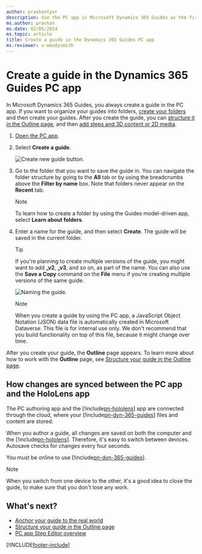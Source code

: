 ```yaml
---
author: prashantyvr
description: Use the PC app in Microsoft Dynamics 365 Guides as the first step in creating a guide. 
ms.author: prashan
ms.date: 02/05/2024
ms.topic: article
title: Create a guide in the Dynamics 365 Guides PC app
ms.reviewer: v-wendysmith
---
```


# Create a guide in the Dynamics 365 Guides PC app

In Microsoft Dynamics 365 Guides, you always create a guide in the PC app. If you want to organize your guides into folders, [create your folders](admin-create-folders.md) and then create your guides. After you create the guide, you can [structure it in the Outline page](structure-guide.md), and then [add steps and 3D content or 2D media](pc-app-step-editor-overview.md).

1. [Open the PC app](install-sign-in-pc-app.md).

2. Select **Create a guide**.

    ![Create new guide button.](media/create-guide-folders.PNG "Create new guide button")

3. Go to the folder that you want to save the guide in. You can navigate the folder structure by going to the **All** tab or by using the breadcrumbs above the **Filter by name** box. Note that folders never appear on the **Recent** tab. 

    > [!NOTE]
    > To learn how to create a folder by using the Guides model-driven app, select **Learn about folders**. 

4. Enter a name for the guide, and then select **Create**. The guide will be saved in the current folder. 

    > [!TIP]
    > If you're planning to create multiple versions of the guide, you might want to add **\_v2**, **\_v3**, and so on, as part of the name. You can also use the **Save a Copy** command on the **File** menu if you're creating multiple versions of the same guide.

    ![Naming the guide.](media/name-guide.PNG "Naming the guide")

    > [!NOTE]
    > When you create a guide by using the PC app, a JavaScript Object Notation (JSON) data file is automatically created in Microsoft Dataverse. This file is for internal use only. We don't recommend that you build functionality on top of this file, because it might change over time.

After you create your guide, the **Outline** page appears. To learn more about how to work with the **Outline** page, see [Structure your guide in the Outline page](structure-guide.md).

## How changes are synced between the PC app and the HoloLens app

The PC authoring app and the [!include[pn-hololens](../includes/pn-hololens.md)] app are connected through the cloud, where your [!include[pn-dyn-365-guides](../includes/pn-dyn-365-guides.md)] files and content are stored.

When you author a guide, all changes are saved on both the computer and the [!include[pn-hololens](../includes/pn-hololens.md)]. Therefore, it's easy to switch between devices. Autosave checks for changes every four seconds.

You must be online to use [!include[pn-dyn-365-guides](../includes/pn-dyn-365-guides.md)].

> [!NOTE]
> When you switch from one device to the other, it's a good idea to close the guide, to make sure that you don't lose any work.

## What's next?

- [Anchor your guide to the real world](anchor.md)
- [Structure your guide in the Outline page](structure-guide.md)
- [PC app Step Editor overview](pc-app-step-editor-overview.md)

[!INCLUDE[footer-include](../includes/footer-banner.md)]
